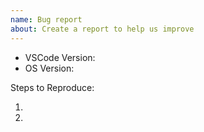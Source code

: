 ```yaml
---
name: Bug report
about: Create a report to help us improve
---
```

<!-- ⚠️⚠️ Do Not Delete This! bug_report_template ⚠️⚠️ -->
<!-- Please search existing issues to avoid creating duplicates. -->

- VSCode Version:
- OS Version:

Steps to Reproduce:

1.
2.
